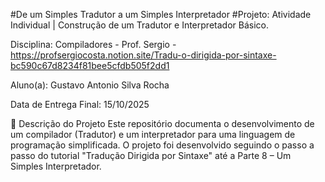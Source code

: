#De um Simples Tradutor a um Simples Interpretador
#Projeto: Atividade Individual | Construção de um Tradutor e Interpretador Básico.

Disciplina: Compiladores  - Prof. Sergio - https://profsergiocosta.notion.site/Tradu-o-dirigida-por-sintaxe-bc590c67d8234f81bee5cfdb505f2dd1

Aluno(a): Gustavo Antonio Silva Rocha

Data de Entrega Final: 15/10/2025

📄 Descrição do Projeto
Este repositório documenta o desenvolvimento de um compilador (Tradutor) e um interpretador para uma linguagem de programação simplificada. O projeto foi desenvolvido seguindo o passo a passo do tutorial "Tradução Dirigida por Sintaxe" até a Parte 8 – Um Simples Interpretador.

